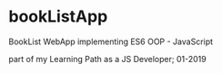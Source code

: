 # bookListApp
BookList WebApp implementing ES6 OOP - JavaScript

part of my Learning Path as a JS Developer;
01-2019
